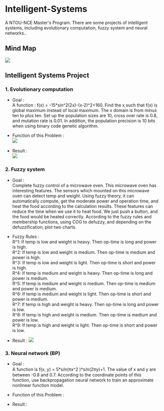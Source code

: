 # Intelligent-Systems
A NTOU-NCE Master's Program. There are some projects of intelligent systems, including evolutionary computation, fuzzy system and neural networks..
>

## Mind Map
![](https://github.com/tailer954/Intelligent-Systems/blob/master/%E6%99%BA%E6%85%A7%E5%9E%8B%E7%B3%BB%E7%B5%B1%E6%A6%82%E8%AB%96.png)
>

## Intelligent Systems Project
### 1. Evolutionary computation
- Goal :    
A function : f(x) = -15*sin^2⁡(2x)-(x-2)^2+160. Find the x such that f(x) is global maximum instead of local maximum. The x domain is from minus ten to plus ten. Set up the population sizes are 10, cross over rate is 0.8, and mutation rate is 0.01. In addition, the population precision is 10 bits when using binary code genetic algorithm.
>
- Function of this Problem :    
![](https://github.com/tailer954/Intelligent-Systems/blob/master/Evolutionary%20Computation/Function%20of%20this%20Problem.png)
>
- Result :    
![](https://github.com/tailer954/Intelligent-Systems/blob/master/Evolutionary%20Computation/Result.png)
>

### 2. Fuzzy system
- Goal :    
Complete fuzzy control of a microwave oven. This microwave oven has interesting features. The sensors which mounted on this microwave oven can detect temp and weight. Using fuzzy theory, it can automatically compute, get the moderate power and operation time, and heat the food according to the calculation results. These features can reduce the time when we use it to heat food. We just push a button, and the food would be heated correctly. According to the fuzzy rules and membership functions, using COG to defuzzy, and depending on the defuzzification, plot two charts.
>
- Fuzzy Rules :   
R^1: If temp is low and weight is heavy. Then op-time is long and power is high.  
R^2: If temp is low and weight is medium. Then op-time is medium and power is high.  
R^3: If temp is low and weight is light. Then op-time is short and power is high.  
R^4: If temp is medium and weight is heavy. Then op-time is long and power is medium.  
R^5: If temp is medium and weight is medium. Then op-time is medium and power is medium.  
R^6: If temp is medium and weight is light. Then op-time is short and power is medium.  
R^7: If temp is high and weight is heavy. Then op-time is long and power is low.  
R^8: If temp is high and weight is medium. Then op-time is medium and power is low.  
R^9: If temp is high and weight is light. Then op-time is short and power is low.  

>
- Result : ![](https://github.com/tailer954/Intelligent-Systems/blob/master/Fuzzy%20System/Result.PNG)
>

### 3. Neural network (BP)
>
- Goal :    
A function is f(x, y) = 5*sⅈn⁡(πx^2 )*sⅈn(2πy)+1. The value of x and y are between -0.8 and 0.7. According to the coordinate points of this function, use backpropagation neural network to train an approximate nonlinear function model.
>
- Function of this Problem : 
>
- Result : 
>
